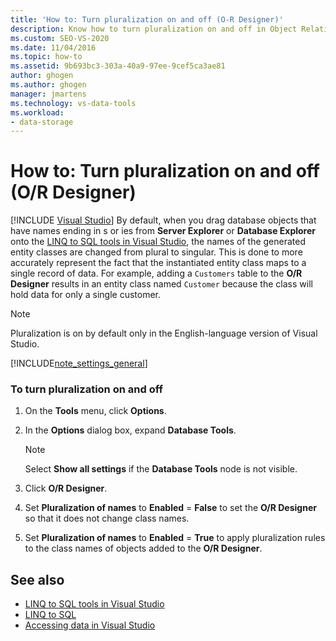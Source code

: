 ```yaml
---
title: 'How to: Turn pluralization on and off (O-R Designer)'
description: Know how to turn pluralization on and off in Object Relational Designer (O/R Designer). The default setting converts plural names to singular.
ms.custom: SEO-VS-2020
ms.date: 11/04/2016
ms.topic: how-to
ms.assetid: 9b693bc3-303a-40a9-97ee-9cef5ca3ae81
author: ghogen
ms.author: ghogen
manager: jmartens
ms.technology: vs-data-tools
ms.workload:
- data-storage
---
```

# How to: Turn pluralization on and off (O/R Designer)

 [!INCLUDE [Visual Studio](~/includes/applies-to-version/vs-not-mac.md)]
By default, when you drag database objects that have names ending in s or ies from **Server Explorer** or **Database Explorer** onto the [LINQ to SQL tools in Visual Studio](../data-tools/linq-to-sql-tools-in-visual-studio2.md), the names of the generated entity classes are changed from plural to singular. This is done to more accurately represent the fact that the instantiated entity class maps to a single record of data. For example, adding a `Customers` table to the **O/R Designer** results in an entity class named `Customer` because the class will hold data for only a single customer.

> [!NOTE]
> Pluralization is on by default only in the English-language version of Visual Studio.

[!INCLUDE[note_settings_general](../data-tools/includes/note_settings_general_md.md)]

### To turn pluralization on and off

1. On the **Tools** menu, click **Options**.

2. In the **Options** dialog box, expand **Database Tools**.

    > [!NOTE]
    > Select **Show all settings** if the **Database Tools** node is not visible.

3. Click **O/R Designer**.

4. Set **Pluralization of names** to **Enabled** = **False** to set the **O/R Designer** so that it does not change class names.

5. Set **Pluralization of names** to **Enabled** = **True** to apply pluralization rules to the class names of objects added to the **O/R Designer**.

## See also

- [LINQ to SQL tools in Visual Studio](../data-tools/linq-to-sql-tools-in-visual-studio2.md)
- [LINQ to SQL](/dotnet/framework/data/adonet/sql/linq/index)
- [Accessing data in Visual Studio](../data-tools/accessing-data-in-visual-studio.md)
